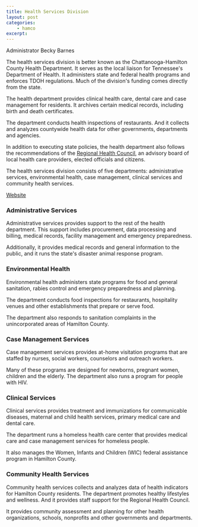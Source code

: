 ```yaml
---
title: Health Services Division
layout: post
categories:
    - hamco
excerpt:
---
```


Administrator Becky Barnes

The health services division is better known as the Chattanooga-Hamilton County Health Department. It serves as the local liaison for Tennessee's Department of Health. It administers state and federal health programs and enforces TDOH regulations. Much of the division's funding comes directly from the state.

The health department provides clinical health care, dental care and case management for residents. It archives certain medical records, including birth and death certificates.

The department conducts health inspections of restaurants. And it collects and analyzes countywide health data for other governments, departments and agencies.

In addition to executing state policies, the health department also follows the recommendations of the [Regional Health Council](http://health.hamiltontn.org/RHC/Default.aspx), an advisory board of local health care providers, elected officials and citizens.

The health services division consists of five departments: administrative services, environmental health, case management, clinical services and community health services.

[Website](http://health.hamiltontn.org)

### Administrative Services  

Administrative services provides support to the rest of the health department. This support includes procurement, data processing and billing, medical records, facility management and emergency preparedness.

Additionally, it provides medical records and general information to the public, and it runs the state's disaster animal response program.

### Environmental Health 

Environmental health administers state programs for food and general sanitation, rabies control and emergency preparedness and planning.

The department conducts food inspections for restaurants, hospitality venues and other establishments that prepare or serve food.

The department also responds to sanitation complaints in the unincorporated areas of Hamilton County.

### Case Management Services

Case management services provides at-home visitation programs that are staffed by nurses, social workers, counselors and outreach workers. 

Many of these programs are designed for newborns, pregnant women, children and the elderly. The department also runs a program for people with HIV.

### Clinical Services

Clinical services provides treatment and immunizations for communicable diseases, maternal and child health services, primary medical care and dental care.

The department runs a homeless health care center that provides medical care and case management services for homeless people.

It also manages the Women, Infants and Children (WIC) federal assistance program in Hamilton County.

### Community Health Services

Community health services collects and analyzes data of health indicators for Hamilton County residents. The department promotes healthy lifestyles and wellness. And it provides staff support for the Regional Health Council.

It provides community assessment and planning for other health organizations, schools, nonprofits and other governments and departments.
